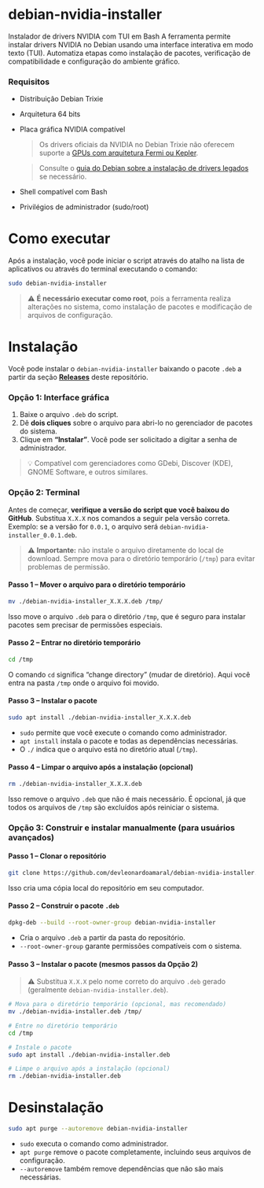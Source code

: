 # debian-nvidia-installer

Instalador de drivers NVIDIA com TUI em Bash
A ferramenta permite instalar drivers NVIDIA no Debian usando uma interface
interativa em modo texto (TUI). Automatiza etapas como instalação de pacotes,
verificação de compatibilidade e configuração do ambiente gráfico.

### Requisitos

* Distribuição Debian Trixie
* Arquitetura 64 bits
* Placa gráfica NVIDIA compatível
  > Os drivers oficiais da NVIDIA no Debian Trixie não oferecem suporte a [GPUs com arquitetura Fermi ou Kepler](https://www.nvidia.com/en-us/drivers/unix/legacy-gpu/).
  
  > Consulte o [guia do Debian sobre a instalação de drivers legados](https://wiki.debian.org/NvidiaGraphicsDrivers#Tesla_Drivers) se necessário.
* Shell compatível com Bash
* Privilégios de administrador (sudo/root)

# Como executar

Após a instalação, você pode iniciar o script através do atalho na lista de aplicativos ou através do terminal executando o comando:

```bash
sudo debian-nvidia-installer
```

> ⚠️ **É necessário executar como root**, pois a ferramenta realiza alterações no sistema, como instalação de pacotes e modificação de arquivos de configuração.

# Instalação

Você pode instalar o `debian-nvidia-installer` baixando o pacote `.deb` a partir da seção **[Releases](https://github.com/devleonardoamaral/debian-nvidia-installer/releases)** deste repositório.

### Opção 1: Interface gráfica

1. Baixe o arquivo `.deb` do script.
2. Dê **dois cliques** sobre o arquivo para abri-lo no gerenciador de pacotes do sistema.
3. Clique em **“Instalar”**. Você pode ser solicitado a digitar a senha de administrador.

> 💡 Compatível com gerenciadores como GDebi, Discover (KDE), GNOME Software, e outros similares.

### Opção 2: Terminal

Antes de começar, **verifique a versão do script que você baixou do GitHub**.
Substitua `X.X.X` nos comandos a seguir pela versão correta.
Exemplo: se a versão for `0.0.1`, o arquivo será `debian-nvidia-installer_0.0.1.deb`.

> ⚠️ **Importante:** não instale o arquivo diretamente do local de download. Sempre mova para o diretório temporário (`/tmp`) para evitar problemas de permissão.

#### Passo 1 – Mover o arquivo para o diretório temporário

```bash
mv ./debian-nvidia-installer_X.X.X.deb /tmp/
```

Isso move o arquivo `.deb` para o diretório `/tmp`, que é seguro para instalar pacotes sem precisar de permissões especiais.

#### Passo 2 – Entrar no diretório temporário

```bash
cd /tmp
```

O comando `cd` significa “change directory” (mudar de diretório). Aqui você entra na pasta `/tmp` onde o arquivo foi movido.

#### Passo 3 – Instalar o pacote

```bash
sudo apt install ./debian-nvidia-installer_X.X.X.deb
```

* `sudo` permite que você execute o comando como administrador.
* `apt install` instala o pacote e todas as dependências necessárias.
* O `./` indica que o arquivo está no diretório atual (`/tmp`).

#### Passo 4 – Limpar o arquivo após a instalação (opcional)

```bash
rm ./debian-nvidia-installer_X.X.X.deb
```

Isso remove o arquivo `.deb` que não é mais necessário. É opcional, já que todos os arquivos de `/tmp` são excluídos após reiniciar o sistema.

### Opção 3: Construir e instalar manualmente (para usuários avançados)

#### Passo 1 – Clonar o repositório

```bash
git clone https://github.com/devleonardoamaral/debian-nvidia-installer.git
```

Isso cria uma cópia local do repositório em seu computador.

#### Passo 2 – Construir o pacote `.deb`

```bash
dpkg-deb --build --root-owner-group debian-nvidia-installer
```

* Cria o arquivo `.deb` a partir da pasta do repositório.
* `--root-owner-group` garante permissões compatíveis com o sistema.

#### Passo 3 – Instalar o pacote (mesmos passos da Opção 2)

> ⚠️ Substitua `X.X.X` pelo nome correto do arquivo `.deb` gerado (geralmente `debian-nvidia-installer.deb`).

```bash
# Mova para o diretório temporário (opcional, mas recomendado)
mv ./debian-nvidia-installer.deb /tmp/

# Entre no diretório temporário
cd /tmp

# Instale o pacote
sudo apt install ./debian-nvidia-installer.deb

# Limpe o arquivo após a instalação (opcional)
rm ./debian-nvidia-installer.deb
```

# Desinstalação

```bash
sudo apt purge --autoremove debian-nvidia-installer
```
* `sudo` executa o comando como administrador.
* `apt purge` remove o pacote completamente, incluindo seus arquivos de configuração.
* `--autoremove` também remove dependências que não são mais necessárias.